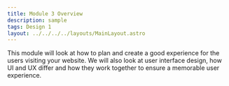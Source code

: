 ```yaml
---
title: Module 3 Overview
description: sample
tags: Design 1
layout: ../../../../layouts/MainLayout.astro
---
```


This module will look at how to plan and create a good experience for the users visiting your website. We will also look at user interface design, how UI and UX differ and how they work together to ensure a memorable user experience.
